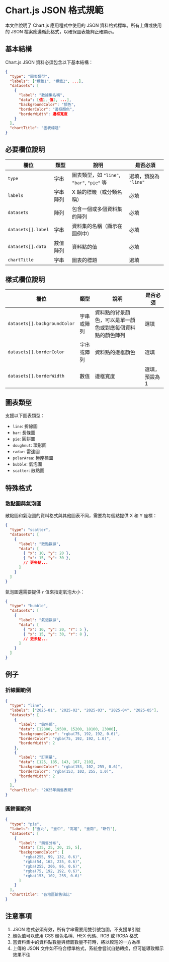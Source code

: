 # Chart.js JSON 格式規範

本文件說明了 Chart.js 應用程式中使用的 JSON 資料格式標準。所有上傳或使用的 JSON 檔案應遵循此格式，以確保圖表能夠正確顯示。

## 基本結構

Chart.js JSON 資料必須包含以下基本結構：

```json
{
  "type": "圖表類型",
  "labels": ["標籤1", "標籤2", ...],
  "datasets": [
    {
      "label": "數據集名稱",
      "data": [值1, 值2, ...],
      "backgroundColor": "顏色",
      "borderColor": "邊框顏色",
      "borderWidth": 邊框寬度
    }
  ],
  "chartTitle": "圖表標題"
}
```

## 必要欄位說明

| 欄位 | 類型 | 說明 | 是否必須 |
|------|------|------|---------|
| `type` | 字串 | 圖表類型，如 `"line"`, `"bar"`, `"pie"` 等 | 選填，預設為 `"line"` |
| `labels` | 字串陣列 | X 軸的標籤（或分類名稱） | 必填 |
| `datasets` | 陣列 | 包含一個或多個資料集的陣列 | 必填 |
| `datasets[].label` | 字串 | 資料集的名稱（顯示在圖例中） | 必填 |
| `datasets[].data` | 數值陣列 | 資料點的值 | 必填 |
| `chartTitle` | 字串 | 圖表的標題 | 選填 |

## 樣式欄位說明

| 欄位 | 類型 | 說明 | 是否必須 |
|------|------|------|---------|
| `datasets[].backgroundColor` | 字串或陣列 | 資料點的背景顏色，可以是單一顏色或對應每個資料點的顏色陣列 | 選填 |
| `datasets[].borderColor` | 字串或陣列 | 資料點的邊框顏色 | 選填 |
| `datasets[].borderWidth` | 數值 | 邊框寬度 | 選填，預設為 1 |

## 圖表類型

支援以下圖表類型：

- `line`: 折線圖
- `bar`: 長條圖
- `pie`: 圓餅圖
- `doughnut`: 環形圖
- `radar`: 雷達圖
- `polarArea`: 極座標圖
- `bubble`: 氣泡圖
- `scatter`: 散點圖

## 特殊格式

### 散點圖與氣泡圖

散點圖和氣泡圖的資料格式與其他圖表不同，需要為每個點提供 X 和 Y 座標：

```json
{
  "type": "scatter",
  "datasets": [
    {
      "label": "散點數據",
      "data": [
        { "x": 10, "y": 20 },
        { "x": 15, "y": 30 },
        // 更多點...
      ]
    }
  ]
}
```

氣泡圖還需要提供 `r` 值來指定氣泡大小：

```json
{
  "type": "bubble",
  "datasets": [
    {
      "label": "氣泡數據",
      "data": [
        { "x": 10, "y": 20, "r": 5 },
        { "x": 15, "y": 30, "r": 8 },
        // 更多點...
      ]
    }
  ]
}
```

## 例子

### 折線圖範例

```json
{
  "type": "line",
  "labels": ["2025-01", "2025-02", "2025-03", "2025-04", "2025-05"],
  "datasets": [
    {
      "label": "銷售額",
      "data": [12800, 19500, 15200, 18100, 23000],
      "backgroundColor": "rgba(75, 192, 192, 0.6)",
      "borderColor": "rgba(75, 192, 192, 1.0)",
      "borderWidth": 2
    },
    {
      "label": "訂單量",
      "data": [125, 185, 143, 167, 210],
      "backgroundColor": "rgba(153, 102, 255, 0.6)",
      "borderColor": "rgba(153, 102, 255, 1.0)",
      "borderWidth": 2
    }
  ],
  "chartTitle": "2025年銷售表現"
}
```

### 圓餅圖範例

```json
{
  "type": "pie",
  "labels": ["臺北", "臺中", "高雄", "臺南", "新竹"],
  "datasets": [
    {
      "label": "銷售分布",
      "data": [35, 25, 20, 15, 5],
      "backgroundColor": [
        "rgba(255, 99, 132, 0.6)",
        "rgba(54, 162, 235, 0.6)",
        "rgba(255, 206, 86, 0.6)",
        "rgba(75, 192, 192, 0.6)",
        "rgba(153, 102, 255, 0.6)"
      ]
    }
  ],
  "chartTitle": "各地區銷售佔比"
}
```

## 注意事項

1. JSON 格式必須有效，所有字串需要用雙引號包圍，不支援單引號
2. 顏色值可以使用 CSS 顏色名稱、HEX 代碼、RGB 或 RGBA 格式
3. 當資料集中的資料點數量與標籤數量不符時，將以較短的一方為準
4. 上傳的 JSON 文件如不符合標準格式，系統會嘗試自動轉換，但可能導致顯示效果不佳
